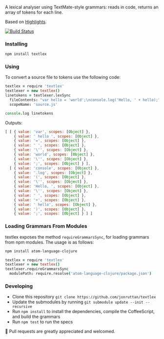 A lexical analyser using TextMate-style grammars: reads in code, returns an array of tokens for each line.

Based on [Highlights](https://github.com/atom/highlights).

[![Build Status](https://travis-ci.org/jonruttan/textlex.svg)](https://travis-ci.org/jonruttan/textlex)

### Installing

```sh
npm install textlex
```

### Using

To convert a source file to tokens use the following code:

```coffee
textlex = require 'textlex'
textlexer = new textlex()
linetokens = textlexer.lexSync
  fileContents: "var hello = 'world';\nconsole.log('Hello, ' + hello);"
  scopeName: 'source.js'

console.log linetokens
```

Outputs:

```js
[ [ { value: 'var', scopes: [Object] },
    { value: ' hello ', scopes: [Object] },
    { value: '=', scopes: [Object] },
    { value: ' ', scopes: [Object] },
    { value: '\'', scopes: [Object] },
    { value: 'world', scopes: [Object] },
    { value: '\'', scopes: [Object] },
    { value: ';', scopes: [Object] } ],
  [ { value: 'console', scopes: [Object] },
    { value: '.log', scopes: [Object] },
    { value: '(', scopes: [Object] },
    { value: '\'', scopes: [Object] },
    { value: 'Hello, ', scopes: [Object] },
    { value: '\'', scopes: [Object] },
    { value: ' ', scopes: [Object] },
    { value: '+', scopes: [Object] },
    { value: ' hello', scopes: [Object] },
    { value: ')', scopes: [Object] },
    { value: ';', scopes: [Object] } ] ]
```

### Loading Grammars From Modules

textlex exposes the method `requireGrammarsSync`, for loading grammars from
npm modules. The usage is as follows:

```bash
npm install atom-language-clojure
```

```coffee
textlex = require 'textlex'
textlexer = new textlex()
textlexer.requireGrammarsSync
  modulePath: require.resolve('atom-language-clojure/package.json')
```

### Developing

* Clone this repository `git clone https://github.com/jonruttan/textlex`
* Update the submodules by running `git submodule update --init --recursive`
* Run `npm install` to install the dependencies, compile the CoffeeScript, and
  build the grammars
* Run `npm test` to run the specs

:green_heart: Pull requests are greatly appreciated and welcomed.
